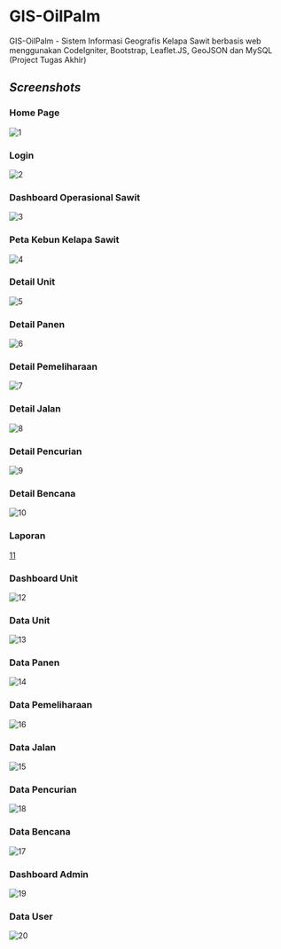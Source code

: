# GIS-OilPalm
GIS-OilPalm - Sistem Informasi Geografis Kelapa Sawit berbasis web menggunakan CodeIgniter, Bootstrap, Leaflet.JS, GeoJSON dan MySQL (Project Tugas Akhir)

<i><h2>Screenshots</h2></i>

<h3>Home Page</h3>

![1](https://github.com/Pajar-Padillah/GIS-OilPalm/assets/81399270/e6dd7e01-84a4-477d-b5d9-343a19ba097a)

<h3>Login</h3>

![2](https://github.com/Pajar-Padillah/GIS-OilPalm/assets/81399270/ba3fd19c-fa7c-4842-98b6-7614b6669e53)

<h3>Dashboard Operasional Sawit</h3>

![3](https://github.com/Pajar-Padillah/GIS-OilPalm/assets/81399270/49ea3a7d-0f36-4ec3-90ea-faabd7657eb0)

<h3>Peta Kebun Kelapa Sawit</h3>

![4](https://github.com/Pajar-Padillah/GIS-OilPalm/assets/81399270/17eb531b-e9fc-4448-bb90-57e360aab80f)

<h3>Detail Unit</h3>

![5](https://github.com/Pajar-Padillah/GIS-OilPalm/assets/81399270/f1495b47-51ab-49f8-a8f7-8b50198f2483)

<h3>Detail Panen</h3>

![6](https://github.com/Pajar-Padillah/GIS-OilPalm/assets/81399270/c4d52ba2-1504-4b4c-87cd-a087a8cac5a0)

<h3>Detail Pemeliharaan</h3>

![7](https://github.com/Pajar-Padillah/GIS-OilPalm/assets/81399270/2940d956-1dbf-4098-ac41-71b7d187f142)

<h3>Detail Jalan</h3>

![8](https://github.com/Pajar-Padillah/GIS-OilPalm/assets/81399270/c2d8a390-ede8-4fb8-9ad7-b71ada3ed085)

<h3>Detail Pencurian</h3>

![9](https://github.com/Pajar-Padillah/GIS-OilPalm/assets/81399270/04eac220-a222-4104-b791-34f27f1aefc2)

<h3>Detail Bencana</h3>

![10](https://github.com/Pajar-Padillah/GIS-OilPalm/assets/81399270/8512a390-d373-4e83-8d5c-0e4b4d752e8f)

<h3>Laporan</h3>

[11](https://github.com/Pajar-Padillah/GIS-OilPalm/assets/81399270/458252ef-daa4-4c66-ae37-5e4a289be3af)

<h3>Dashboard Unit</h3>

![12](https://github.com/Pajar-Padillah/GIS-OilPalm/assets/81399270/790d7e20-19ef-4238-aedf-7a6c60369f71)

<h3>Data Unit</h3>

![13](https://github.com/Pajar-Padillah/GIS-OilPalm/assets/81399270/b89ebc73-84ac-4dd9-ae36-81c95fadb48c)

<h3>Data Panen</h3>

![14](https://github.com/Pajar-Padillah/GIS-OilPalm/assets/81399270/d9915e95-95b7-4d6f-948a-437ca43a46d5)

<h3>Data Pemeliharaan</h3>

![16](https://github.com/Pajar-Padillah/GIS-OilPalm/assets/81399270/6cf55bb5-a3de-4dda-9d9c-894509f0c219)

<h3>Data Jalan</h3>

![15](https://github.com/Pajar-Padillah/GIS-OilPalm/assets/81399270/2a8b361c-6d50-4c57-aae3-3113665e8dee)

<h3>Data Pencurian</h3>

![18](https://github.com/Pajar-Padillah/GIS-OilPalm/assets/81399270/f73bfad4-a719-45d6-8b83-d0368457c514)

<h3>Data Bencana</h3>

![17](https://github.com/Pajar-Padillah/GIS-OilPalm/assets/81399270/2777095d-11a2-4328-bc01-36022c43823f)

<h3>Dashboard Admin</h3>

![19](https://github.com/Pajar-Padillah/GIS-OilPalm/assets/81399270/af30f951-cd08-438d-8fc3-243e98ba7c66)

<h3>Data User</h3>

![20](https://github.com/Pajar-Padillah/GIS-OilPalm/assets/81399270/be65ac29-dacf-4180-b1c3-bbec2e387ba2)


